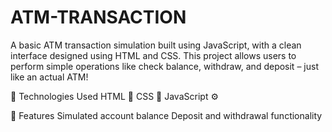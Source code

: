 # ATM-TRANSACTION
A basic ATM transaction simulation built using JavaScript, with a clean interface designed using HTML and CSS. This project allows users to perform simple operations like check balance, withdraw, and deposit – just like an actual ATM!

🔧 Technologies Used
HTML 🧱
CSS 🎨
JavaScript ⚙️

📌 Features
Simulated account balance
Deposit and withdrawal functionality
